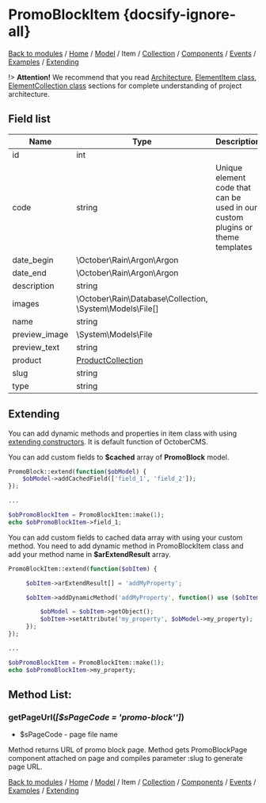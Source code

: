 # PromoBlockItem {docsify-ignore-all}

[Back to modules](modules/home.md)
/ [Home](modules/promo-block/home.md)
/ [Model](modules/promo-block/model/model.md)
/ Item
/ [Collection](modules/promo-block/collection/collection.md)
/ [Components](modules/promo-block/component/component.md)
/ [Events](modules/promo-block/event/event.md)
/ [Examples](modules/promo-block/examples/examples.md)
/ [Extending](modules/promo-block/extending/extending.md)

!> **Attention!**  We recommend that you read [Architecture](home.md#architecture), [ElementItem class](item-class/item-class.md),
[ElementCollection class](collection-class/collection-class.md) sections for complete understanding of  project architecture.

## Field list

|  Name | Type | Description |
|-------|------|--------|
|id|int|
|code|string|Unique element code that can be used in our custom plugins or theme templates|
|date_begin|\October\Rain\Argon\Argon|
|date_end|\October\Rain\Argon\Argon|
|description|string|
|images|\October\Rain\Database\Collection, \System\Models\File[]|
|name|string|
|preview_image|\System\Models\File|
|preview_text|string|
|product|[ProductCollection](modules/product/collection/collection.md)|
|slug|string|
|type|string|

## Extending

You can add dynamic methods and properties in item class with using [extending constructors](http://octobercms.com/docs/services/behaviors#constructor-extension).
It is default function of OctoberCMS.

You can add custom fields to **$cached** array of **PromoBlock** model.
```php
PromoBlock::extend(function($obModel) {
    $obModel->addCachedField(['field_1', 'field_2']);
});

...

$obPromoBlockItem = PromoBlockItem::make(1);
echo $obPromoBlockItem->field_1;
```

You can add custom fields to cached data array with using your custom method.
You need to add dynamic method in PromoBlockItem class and add your method name in **$arExtendResult** array.
```php
PromoBlockItem::extend(function($obItem) {

     $obItem->arExtendResult[] = 'addMyProperty';

     $obItem->addDynamicMethod('addMyProperty', function() use ($obItem) {

         $obModel = $obItem->getObject();
         $obItem->setAttribute('my_property', $obModel->my_property);
     });
});

...

$obPromoBlockItem = PromoBlockItem::make(1);
echo $obPromoBlockItem->my_property;
```

## Method List:

### getPageUrl(_[$sPageCode = 'promo-block'']_)
  * $sPageCode - page file name

Method returns URL of promo block page.
Method gets PromoBlockPage component attached on page and compiles parameter :slug to generate page URL.

[Back to modules](modules/home.md)
/ [Home](modules/promo-block/home.md)
/ [Model](modules/promo-block/model/model.md)
/ Item
/ [Collection](modules/promo-block/collection/collection.md)
/ [Components](modules/promo-block/component/component.md)
/ [Events](modules/promo-block/event/event.md)
/ [Examples](modules/promo-block/examples/examples.md)
/ [Extending](modules/promo-block/extending/extending.md)